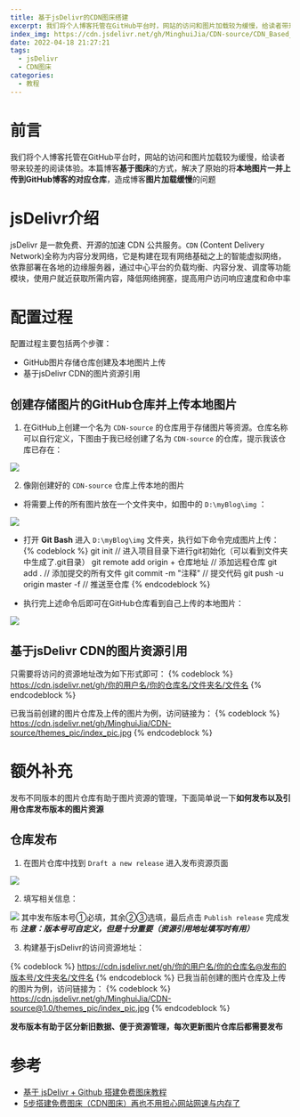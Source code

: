 ```yaml
---
title: 基于jsDelivr的CDN图床搭建
excerpt: 我们将个人博客托管在GitHub平台时，网站的访问和图片加载较为缓慢，给读者带来较差的阅读体验。本篇博客基于图床的方式，解决了原始的将本地图片一并上传到GitHub博客的对应仓库，造成博客图片加载缓慢的问题
index_img: https://cdn.jsdelivr.net/gh/MinghuiJia/CDN-source/CDN_Based_On_jsDelivr/step1.png
date: 2022-04-18 21:27:21
tags:
  - jsDelivr
  - CDN图床
categories:
  - 教程
---
```


# 前言
我们将个人博客托管在GitHub平台时，网站的访问和图片加载较为缓慢，给读者带来较差的阅读体验。本篇博客**基于图床**的方式，解决了原始的将**本地图片一并上传到GitHub博客的对应仓库**，造成博客**图片加载缓慢**的问题
<!-- more -->

# jsDelivr介绍
jsDelivr 是一款免费、开源的加速 CDN 公共服务。`CDN` (Content Delivery Network)全称为内容分发网络，它是构建在现有网络基础之上的智能虚拟网络，依靠部署在各地的边缘服务器，通过中心平台的负载均衡、内容分发、调度等功能模块，使用户就近获取所需内容，降低网络拥塞，提高用户访问响应速度和命中率

# 配置过程
 配置过程主要包括两个步骤：
 - GitHub图片存储仓库创建及本地图片上传
 - 基于jsDelivr CDN的图片资源引用

## 创建存储图片的GitHub仓库并上传本地图片
1. 在GitHub上创建一个名为 `CDN-source` 的仓库用于存储图片等资源。仓库名称可以自行定义，下图由于我已经创建了名为 `CDN-source` 的仓库，提示我该仓库已存在：

![](https://cdn.jsdelivr.net/gh/MinghuiJia/CDN-source/CDN_Based_On_jsDelivr/step1.png)

2. 像刚创建好的 `CDN-source` 仓库上传本地的图片
- 将需要上传的所有图片放在一个文件夹中，如图中的 `D:\myBlog\img` ：

![](https://cdn.jsdelivr.net/gh/MinghuiJia/CDN-source/CDN_Based_On_jsDelivr/step2.png)

- 打开 **Git Bash** 进入 `D:\myBlog\img` 文件夹，执行如下命令完成图片上传：
	{% codeblock %}
	git init							// 进入项目目录下进行git初始化（可以看到文件夹中生成了.git目录）
	git remote add origin + 仓库地址 	// 添加远程仓库
	git add .							// 添加提交的所有文件
	git commit -m "注释"				// 提交代码
	git push -u origin master -f 		// 推送至仓库
	{% endcodeblock %}

- 执行完上述命令后即可在GitHub仓库看到自己上传的本地图片：

![](https://cdn.jsdelivr.net/gh/MinghuiJia/CDN-source/CDN_Based_On_jsDelivr/step3.png)

## 基于jsDelivr CDN的图片资源引用

只需要将访问的资源地址改为如下形式即可：
{% codeblock %}
https://cdn.jsdelivr.net/gh/你的用户名/你的仓库名/文件夹名/文件名
{% endcodeblock %}

已我当前创建的图片仓库及上传的图片为例，访问链接为：
{% codeblock %}
https://cdn.jsdelivr.net/gh/MinghuiJia/CDN-source/themes_pic/index_pic.jpg
{% endcodeblock %}

# 额外补充
发布不同版本的图片仓库有助于图片资源的管理，下面简单说一下**如何发布以及引用仓库发布版本的图片资源**

## 仓库发布
1. 在图片仓库中找到 `Draft a new release` 进入发布资源页面

![](https://cdn.jsdelivr.net/gh/MinghuiJia/CDN-source/CDN_Based_On_jsDelivr/step4.png)

2. 填写相关信息：

![](https://cdn.jsdelivr.net/gh/MinghuiJia/CDN-source/CDN_Based_On_jsDelivr/step5.png)
其中发布版本号①必填，其余②③选填，最后点击 `Publish release` 完成发布
***注意：版本号可自定义，但是十分重要（资源引用地址填写时有用）***

3. 构建基于jsDelivr的访问资源地址：

{% codeblock %}
https://cdn.jsdelivr.net/gh/你的用户名/你的仓库名@发布的版本号/文件夹名/文件名
{% endcodeblock %}
已我当前创建的图片仓库及上传的图片为例，访问链接为：
{% codeblock %}
https://cdn.jsdelivr.net/gh/MinghuiJia/CDN-source@1.0/themes_pic/index_pic.jpg
{% endcodeblock %}

**发布版本有助于区分新旧数据、便于资源管理，每次更新图片仓库后都需要发布**

# 参考
- [基于 jsDelivr + Github 搭建免费图床教程](https://blog.douchen.life/%E5%9F%BA%E4%BA%8EjsDelivr-Github%E6%90%AD%E5%BB%BA%E5%85%8D%E8%B4%B9%E5%9B%BE%E5%BA%8A%E6%95%99%E7%A8%8B/)
- [5步搭建免费图床（CDN图床）再也不用担心网站网速与内存了](https://blog.51cto.com/u_13409958/3669893)
